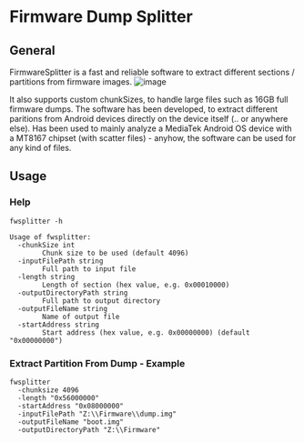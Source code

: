 # Firmware Dump Splitter
## General
FirmwareSplitter is a fast and reliable software to extract different sections / partitions from firmware images.
![image](https://user-images.githubusercontent.com/60022287/163734878-9a0011c3-a1fa-4262-9b84-e810ff164e63.png)

It also supports custom chunkSizes, to handle large files such as 16GB full firmware dumps.
The software has been developed, to extract different paritions from Android devices directly on the device itself (.. or anywhere else). 
Has been used to mainly analyze a MediaTek Android OS device with a MT8167 chipset (with scatter files) - anyhow, the software can be used for any kind of files.

## Usage
### Help
```
fwsplitter -h

Usage of fwsplitter:
  -chunkSize int
        Chunk size to be used (default 4096)
  -inputFilePath string
        Full path to input file
  -length string
        Length of section (hex value, e.g. 0x00010000)
  -outputDirectoryPath string
        Full path to output directory
  -outputFileName string
        Name of output file
  -startAddress string
        Start address (hex value, e.g. 0x00000000) (default "0x00000000")
```

### Extract Partition From Dump - Example
```
fwsplitter 
  -chunksize 4096 
  -length "0x56000000" 
  -startAddress "0x08000000" 
  -inputFilePath "Z:\\Firmware\\dump.img" 
  -outputFileName "boot.img" 
  -outputDirectoryPath "Z:\\Firmware"
```
